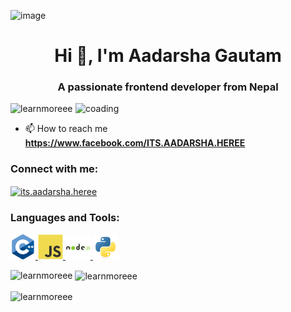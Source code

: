 ![image](https://user-images.githubusercontent.com/117578064/231965495-234c9033-4bd0-4230-a365-e04279b82fae.png)
<h1 align="center">Hi 👋, I'm Aadarsha Gautam</h1>
<h3 align="center">A passionate frontend developer from Nepal</h3>
<img align="right" alt="coading" width="400" src="https://i.pinimg.com/originals/e8/f4/53/e8f453469a3ec97ecd354df465d73913.gif"

<p align="left"> <img src="https://komarev.com/ghpvc/?username=learnmoreee&label=Profile%20views&color=0e75b6&style=flat" alt="learnmoreee" /> </p>

- 📫 How to reach me **https://www.facebook.com/ITS.AADARSHA.HEREE**

<h3 align="left">Connect with me:</h3>
<p align="left">
<a href="https://fb.com/its.aadarsha.heree" target="blank"><img align="center" src="https://raw.githubusercontent.com/rahuldkjain/github-profile-readme-generator/master/src/images/icons/Social/facebook.svg" alt="its.aadarsha.heree" height="30" width="40" /></a>
</p>

<h3 align="left">Languages and Tools:</h3>
<p align="left"> <a href="https://www.w3schools.com/cpp/" target="_blank" rel="noreferrer"> <img src="https://raw.githubusercontent.com/devicons/devicon/master/icons/cplusplus/cplusplus-original.svg" alt="cplusplus" width="40" height="40"/> </a> <a href="https://developer.mozilla.org/en-US/docs/Web/JavaScript" target="_blank" rel="noreferrer"> <img src="https://raw.githubusercontent.com/devicons/devicon/master/icons/javascript/javascript-original.svg" alt="javascript" width="40" height="40"/> </a> <a href="https://nodejs.org" target="_blank" rel="noreferrer"> <img src="https://raw.githubusercontent.com/devicons/devicon/master/icons/nodejs/nodejs-original-wordmark.svg" alt="nodejs" width="40" height="40"/> </a> <a href="https://www.python.org" target="_blank" rel="noreferrer"> <img src="https://raw.githubusercontent.com/devicons/devicon/master/icons/python/python-original.svg" alt="python" width="40" height="40"/> </a> </p>

<p><img align="left" src="https://github-readme-stats.vercel.app/api/top-langs?username=learnmoreee&show_icons=true&locale=en&layout=compact" alt="learnmoreee" /></p>

<p>&nbsp;<img align="center" src="https://github-readme-stats.vercel.app/api?username=learnmoreee&show_icons=true&locale=en" alt="learnmoreee" /></p>

<p><img align="center" src="https://github-readme-streak-stats.herokuapp.com/?user=learnmoreee&" alt="learnmoreee" /></p>
